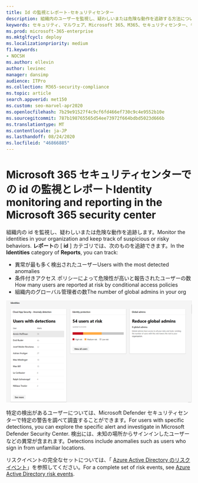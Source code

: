 ```yaml
---
title: Id の監視とレポート-セキュリティセンター
description: 組織内のユーザーを監視し、疑わしいまたは危険な動作を追跡する方法について説明します。
keywords: セキュリティ、マルウェア、Microsoft 365、M365、セキュリティセンター、モニター、レポート、id、ユーザー
ms.prod: microsoft-365-enterprise
ms.mktglfcycl: deploy
ms.localizationpriority: medium
f1.keywords:
- NOCSH
ms.author: ellevin
author: levinec
manager: dansimp
audience: ITPro
ms.collection: M365-security-compliance
ms.topic: article
search.appverid: met150
ms.custom: seo-marvel-apr2020
ms.openlocfilehash: 7b29e91527f4c9cf6fd466ef730c9c4e9552b10e
ms.sourcegitcommit: 787b198765565d54ee73972f664bdbd5023d666b
ms.translationtype: MT
ms.contentlocale: ja-JP
ms.lasthandoff: 08/24/2020
ms.locfileid: "46866885"
---
```

# <a name="identity-monitoring-and-reporting-in-the-microsoft-365-security-center"></a><span data-ttu-id="36bca-104">Microsoft 365 セキュリティセンターでの id の監視とレポート</span><span class="sxs-lookup"><span data-stu-id="36bca-104">Identity monitoring and reporting in the Microsoft 365 security center</span></span>

<span data-ttu-id="36bca-105">組織内の id を監視し、疑わしいまたは危険な動作を追跡します。</span><span class="sxs-lookup"><span data-stu-id="36bca-105">Monitor the identities in your organization and keep track of suspicious or risky behaviors.</span></span> <span data-ttu-id="36bca-106">**レポート**の [ **id** ] カテゴリでは、次のものを追跡できます。</span><span class="sxs-lookup"><span data-stu-id="36bca-106">In the **Identities** category of **Reports**, you can track:</span></span>

* <span data-ttu-id="36bca-107">異常が最も多く検出されたユーザー</span><span class="sxs-lookup"><span data-stu-id="36bca-107">Users with the most detected anomalies</span></span>
* <span data-ttu-id="36bca-108">条件付きアクセス ポリシーによって危険性が高いと報告されたユーザーの数</span><span class="sxs-lookup"><span data-stu-id="36bca-108">How many users are reported at risk by conditional access policies</span></span>
* <span data-ttu-id="36bca-109">組織内のグローバル管理者の数</span><span class="sxs-lookup"><span data-stu-id="36bca-109">The number of global admins in your org</span></span>

![レポートページの id カテゴリ](../../media/identities.png)

<span data-ttu-id="36bca-111">特定の検出があるユーザーについては、Microsoft Defender セキュリティセンターで特定の警告を調べて調査することができます。</span><span class="sxs-lookup"><span data-stu-id="36bca-111">For users with specific detections, you can explore the specific alert and investigate in Microsoft Defender Security Center.</span></span> <span data-ttu-id="36bca-112">検出には、未知の場所からサインインしたユーザーなどの異常が含まれます。</span><span class="sxs-lookup"><span data-stu-id="36bca-112">Detections include anomalies such as users who sign in from unfamiliar locations.</span></span>

<span data-ttu-id="36bca-113">リスクイベントの完全なセットについては、「 [Azure Active Directory のリスクイベント](https://docs.microsoft.com/azure/active-directory/reports-monitoring/concept-risk-events)」を参照してください。</span><span class="sxs-lookup"><span data-stu-id="36bca-113">For a complete set of risk events, see [Azure Active Directory risk events](https://docs.microsoft.com/azure/active-directory/reports-monitoring/concept-risk-events).</span></span>
